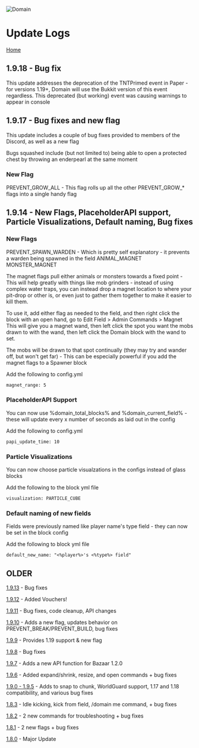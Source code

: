 ![Domain](https://torpkev.github.io/domain_docs/images/domain_alt_small.png)

# Update Logs

[Home](https://torpkev.github.io/domain_docs)

## 1.9.18 - Bug fix

This update addresses the deprecation of the TNTPrimed event in Paper - for versions 1.19+, Domain will use the Bukkit version of this event regardless. This deprecated (but working) event was causing warnings to appear in console

## 1.9.17 - Bug fixes and new flag

This update includes a couple of bug fixes provided to members of the Discord, as well as a new flag

Bugs squashed include (but not limited to) being able to open a protected chest by throwing an enderpearl at the same moment

### New Flag

PREVENT_GROW_ALL - This flag rolls up all the other PREVENT_GROW_* flags into a single handy flag

## 1.9.14 - New Flags, PlaceholderAPI support, Particle Visualizations, Default naming, Bug fixes

### New Flags

PREVENT_SPAWN_WARDEN - Which is pretty self explanatory - it prevents a warden being spawned in the field
ANIMAL_MAGNET
MONSTER_MAGNET

The magnet flags pull either animals or monsters towards a fixed point - This will help greatly with things like mob grinders - instead of using complex water traps, you can instead drop a magnet location to where your pit-drop or other is, or even just to gather them together to make it easier to kill them.

To use it, add either flag as needed to the field, and then right click the block with an open hand, go to Edit Field > Admin Commands > Magnet
This will give you a magnet wand, then left click the spot you want the mobs drawn to with the wand, then left click the Domain block with the wand to set.

The mobs will be drawn to that spot continually (they may try and wander off, but won't get far) - This can be especially powerful if you add the magnet flags to a Spawner block

Add the following to config.yml

    magnet_range: 5

### PlaceholderAPI Support

You can now use %domain_total_blocks% and %domain_current_field% - these will update every x number of seconds as laid out in the config

Add the following to config.yml

    papi_update_time: 10

### Particle Visualizations

You can now choose particle visualzations in the configs instead of glass blocks

Add the following to the block yml file

    visualization: PARTICLE_CUBE

### Default naming of new fields

Fields were previously named like player name's type field - they can now be set in the block config

Add the following to block yml file

    default_new_name: "<%player%>'s <%type%> field"

## OLDER

[1.9.13](https://torpkev.github.io/domain_docs/changelog/update1913) - Bug fixes

[1.9.12](https://torpkev.github.io/domain_docs/changelog/update1912) - Added Vouchers!

[1.9.11](https://torpkev.github.io/domain_docs/changelog/update1911) - Bug fixes, code cleanup, API changes

[1.9.10](https://torpkev.github.io/domain_docs/changelog/update1910) - Adds a new flag, updates behavior on PREVENT_BREAK/PREVENT_BUILD, bug fixes

[1.9.9](https://torpkev.github.io/domain_docs/changelog/update199) - Provides 1.19 support & new flag

[1.9.8](https://torpkev.github.io/domain_docs/changelog/update198) - Bug fixes

[1.9.7](https://torpkev.github.io/domain_docs/changelog/update197) - Adds a new API function for Bazaar 1.2.0

[1.9.6](https://torpkev.github.io/domain_docs/changelog/update196) - Added expand/shrink, resize, and open commands + bug fixes

[1.9.0 - 1.9.5](https://torpkev.github.io/domain_docs/changelog/update190_195) - Adds to snap to chunk, WorldGuard support, 1.17 and 1.18 compatibility, and various bug fixes

[1.8.3](https://torpkev.github.io/domain_docs/changelog/update183) - Idle kicking, kick from field, /domain me command, + bug fixes

[1.8.2](https://torpkev.github.io/domain_docs/changelog/update182) - 2 new commands for troubleshooting + bug fixes

[1.8.1](https://torpkev.github.io/domain_docs/changelog/update181) - 2 new flags + bug fixes

[1.8.0](https://torpkev.github.io/domain_docs/changelog/update180) - Major Update

